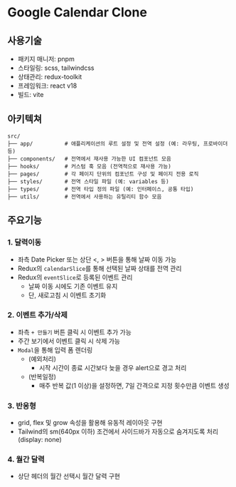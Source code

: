 # Google Calendar Clone

## 사용기술

- 패키지 매니저: pnpm
- 스타일링: scss, tailwindcss
- 상태관리: redux-toolkit
- 프레임워크: react v18
- 빌드: vite

## 아키텍쳐

```
src/
├── app/          # 애플리케이션의 루트 설정 및 전역 설정 (예: 라우팅, 프로바이더 등)
├── components/   # 전역에서 재사용 가능한 UI 컴포넌트 모음
├── hooks/        # 커스텀 훅 모음 (전역적으로 재사용 가능)
├── pages/        # 각 페이지 단위의 컴포넌트 구성 및 페이지 전용 로직
├── styles/       # 전역 스타일 파일 (예: variables 등)
├── types/        # 전역 타입 정의 파일 (예: 인터페이스, 공통 타입)
├── utils/        # 전역에서 사용하는 유틸리티 함수 모음
```

## 주요기능

### 1. 달력이동

- 좌측 Date Picker 또는 상단 <, > 버튼을 통해 날짜 이동 가능
- Redux의 `calendarSlice`를 통해 선택된 날짜 상태를 전역 관리
- Redux의 `eventSlice`로 등록된 이벤트 관리
  - 날짜 이동 시에도 기존 이벤트 유지
  - 단, 새로고침 시 이벤트 초기화

### 2. 이벤트 추가/삭제

- 좌측 `+ 만들기` 버튼 클릭 시 이벤트 추가 가능
- 주간 보기에서 이벤트 클릭 시 삭제 가능
- `Modal`을 통해 입력 폼 렌더링
  - (예외처리)
    - 시작 시간이 종료 시간보다 늦을 경우 alert으로 경고 처리
  - (반복일정)
    - 매주 반복 값(1 이상)을 설정하면, 7일 간격으로 지정 횟수만큼 이벤트 생성

### 3. 반응형

- grid, flex 및 grow 속성을 활용해 유동적 레이아웃 구현
- Tailwind의 sm(640px 이하) 조건에서 사이드바가 자동으로 숨겨지도록 처리 (display: none)

### 4. 월간 달력

- 상단 헤더의 월간 선택시 월간 달력 구현
